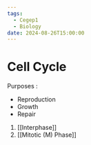 ```yaml
---
tags:
  - Cegep1
  - Biology
date: 2024-08-26T15:00:00
---
```


# Cell Cycle

Purposes :

- Reproduction
- Growth
- Repair

1. [[Interphase]]
2. [[Mitotic (M) Phase]]